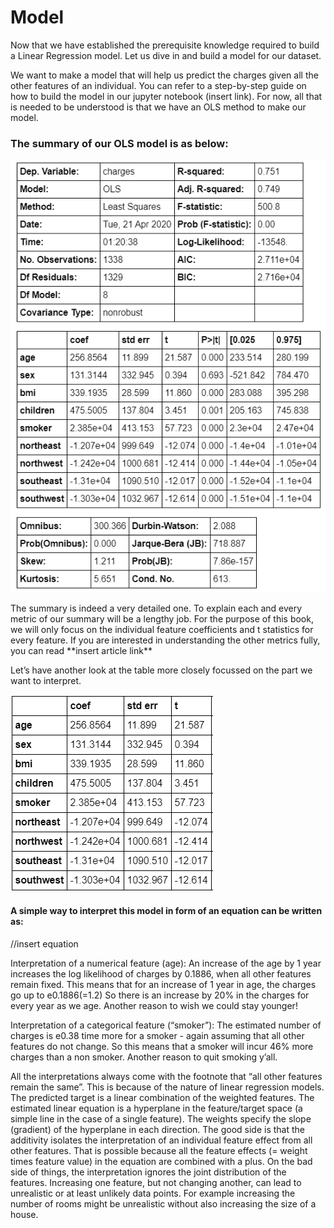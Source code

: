 # Model

Now that we have established the prerequisite knowledge required to build a Linear Regression model. Let us dive in and build a model for our dataset.

We want to make a model that will help us predict the charges given all the other features of an individual. You can refer to a step-by-step guide on how to build the model in our jupyter notebook \(insert link\). For now, all that is needed to be understood is that we have an OLS method to make our model. 

### **The summary of our OLS model is as below:** 

![OLS Model](../../.gitbook/assets/ols.PNG)

The summary is indeed a very detailed one. To explain each and every metric of our summary will be a lengthy job. For the purpose of this book, we will only focus on the individual feature coefficients and t statistics for every feature. If you are interested in understanding the other metrics fully, you can read \*\*insert article link\*\*

Let’s have another look at the table more closely focussed on the part we want to interpret.  


![OLS statistics](../../.gitbook/assets/ols-details.PNG)

#### A simple way to interpret this model in form of an equation can be written as:

//insert equation

Interpretation of a numerical feature \(age\): An increase of the age by 1 year increases the log likelihood of charges by 0.1886, when all other features remain fixed. This means that for an increase of 1 year in age, the charges go up to e0.1886\(=1.2\) So there is an increase by 20% in the charges for every year as we age. Another reason to wish we could stay younger!

Interpretation of a categorical feature \(“smoker”\): The estimated number of charges is e0.38 time more for a smoker - again assuming that all other features do not change. So this means that a smoker will incur 46% more charges than a non smoker. Another reason to quit smoking y’all.

All the interpretations always come with the footnote that “all other features remain the same”. This is because of the nature of linear regression models. The predicted target is a linear combination of the weighted features. The estimated linear equation is a hyperplane in the feature/target space \(a simple line in the case of a single feature\). The weights specify the slope \(gradient\) of the hyperplane in each direction. The good side is that the additivity isolates the interpretation of an individual feature effect from all other features. That is possible because all the feature effects \(= weight times feature value\) in the equation are combined with a plus. On the bad side of things, the interpretation ignores the joint distribution of the features. Increasing one feature, but not changing another, can lead to unrealistic or at least unlikely data points. For example increasing the number of rooms might be unrealistic without also increasing the size of a house.  
  



